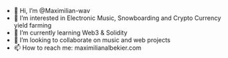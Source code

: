 - 👋 Hi, I’m @Maximilian-wav
- 👀 I’m interested in Electronic Music, Snowboarding and Crypto Currency yield farming
- 🌱 I’m currently learning Web3 & Solidity
- 💞️ I’m looking to collaborate on music and web projects
- 📫 How to reach me: maximilianalbekier.com 

<!---
Maximilian-wav/Maximilian-wav is a ✨ special ✨ repository because its `README.md` (this file) appears on your GitHub profile.
You can click the Preview link to take a look at your changes.
--->
